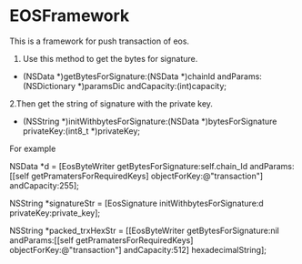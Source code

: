 # EOSFramework

This is a framework for push transaction of eos.


1. Use this method to get the bytes for signature.
+ (NSData *)getBytesForSignature:(NSData *)chainId andParams:(NSDictionary *)paramsDic andCapacity:(int)capacity;

2.Then get the string of signature with the private key.
+ (NSString *)initWithbytesForSignature:(NSData *)bytesForSignature privateKey:(int8_t *)privateKey;

For example

NSData *d = [EosByteWriter getBytesForSignature:self.chain_Id andParams:[[self getPramatersForRequiredKeys] objectForKey:@"transaction"] andCapacity:255];

NSString *signatureStr = [EosSignature initWithbytesForSignature:d privateKey:private_key];

NSString *packed_trxHexStr = [[EosByteWriter getBytesForSignature:nil andParams:[[self getPramatersForRequiredKeys] objectForKey:@"transaction"] andCapacity:512] hexadecimalString];
